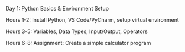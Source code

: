 Day 1: Python Basics & Environment Setup

Hours 1-2: Install Python, VS Code/PyCharm, setup virtual environment

Hours 3-5: Variables, Data Types, Input/Output, Operators

Hours 6-8: Assignment: Create a simple calculator program